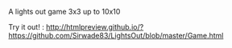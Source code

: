 A lights out game 3x3 up to 10x10

Try it out! : http://htmlpreview.github.io/?https://github.com/Sirwade83/LightsOut/blob/master/Game.html

